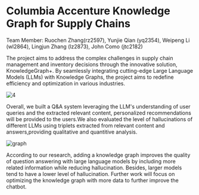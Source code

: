 # Columbia Accenture Knowledge Graph for Supply Chains

Team Member: Ruochen Zhang(rz2597), Yunjie Qian (yq2354), Weipeng Li (wl2864), Lingjun Zhang (lz2873),                              John Como (jtc2182)

The project aims to address the complex challenges in supply chain management and inventory decisions through the innovative solution, KnowledgeGraph+. By seamlessly integrating cutting-edge Large Language Models (LLMs) with Knowledge Graphs, the project aims to redefine efficiency and optimization in various industries. 


![4](https://github.com/lwp20/columbia-accenture-knowledge-graph-for-supply-chains/assets/111889976/b2fa5a1f-b6f2-4675-a700-f3fe51439c27)



Overall, we built a Q&A system leveraging the LLM's understanding of user queries and the extracted relevant content, personalized recommendations will be provided to the users.We also evaluated the level of hallucinations of different LLMs using triplets extracted from relevant content and answers,providing qualitative and quantitive analysis.

![graph](https://github.com/lwp20/columbia-accenture-knowledge-graph-for-supply-chains/assets/111889976/31c14d83-58f0-4f3c-9118-f4266ac9f24e)


According to our research, adding a knowledge graph improves the quality of question answering with large language models by including more related information while reducing hallucination. Besides, larger models tend to have a lower level of hallucination. Further work will focus on optimizing the knowledge graph with more data to further improve the chatbot.

